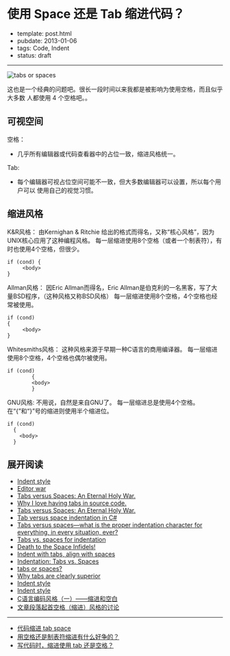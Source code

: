 
# 使用 Space 还是 Tab 缩进代码？

- template: post.html
- pubdate: 2013-01-06
- tags: Code, Indent
- status: draft

----

![tabs or spaces](/static/images/tabs-or-spaces.jpg)

这也是一个经典的问题吧。很长一段时间以来我都是被影响为使用空格，而且似乎大多数
人都使用 4 个空格吧。。

## 可视空间

空格：

* 几乎所有编辑器或代码查看器中的占位一致，缩进风格统一。

<!--more-->

Tab:

* 每个编辑器可视占位空间可能不一致，但大多数编辑器可以设置，所以每个用户可以
  使用自己的视觉习惯。

## 缩进风格

K&R风格：
由Kernighan & Ritchie 给出的格式而得名，又称“核心风格”，因为UNIX核心应用了这种编程风格。
每一层缩进使用8个空格（或者一个制表符），有时也使用4个空格，但很少。

```
if (cond) {
     <body>
}
```


Allman风格：
因Eric Allman而得名，Eric Allman是伯克利的一名黑客，写了大量BSD程序，（这种风格又称BSD风格）
每一层缩进使用8个空格，4个空格也经常被使用。

```
if (cond)
{
     <body>
}
```


Whitesmiths风格：
这种风格来源于早期一种C语言的商用编译器。
每一层缩进使用8个空格，4个空格也偶尔被使用。

```
if (cond)
        {
        <body>
        }
```


GNU风格:
不用说，自然是来自GNU了。
每一层缩进总是使用4个空格。在“{”和“}”号的缩进则使用半个缩进位。

```
if (cond)
  {
    <body>
  }
```



## 展开阅读

* [Indent style](http://en.wikipedia.org/wiki/Indent_style)
* [Editor war](http://en.wikipedia.org/wiki/Editor_war)
* [Tabs versus Spaces: An Eternal Holy War.](http://www.jwz.org/doc/tabs-vs-spaces.html)
* [Why I love having tabs in source code.](http://www.derkarl.org/why_to_tabs.html)
* [Tabs versus Spaces: An Eternal Holy War.](http://www.jwz.org/doc/tabs-vs-spaces.html)
* [Tab versus space indentation in C#](http://stackoverflow.com/questions/268538/tab-versus-space-indentation-in-c-sharp)
* [Tabs versus spaces—what is the proper indentation character for everything, in every situation, ever?](http://programmers.stackexchange.com/questions/57/tabs-versus-spaceswhat-is-the-proper-indentation-character-for-everything-in-e)
* [Tabs vs. spaces for indentation](http://nithinbekal.com/2011/tabs-vs-spaces-for-indentation/)
* [Death to the Space Infidels!](http://www.codinghorror.com/blog/2009/04/death-to-the-space-infidels.html)
* [Indent with tabs, align with spaces](http://vim.wikia.com/wiki/Indent_with_tabs,_align_with_spaces)
* [Indentation: Tabs vs. Spaces](http://christian.roy.name/blog/indentation-tabs-vs-spaces)
* [tabs or spaces?](http://discuss.fogcreek.com/joelonsoftware/default.asp?cmd=show&ixPost=3978)
* [Why tabs are clearly superior](http://lea.verou.me/2012/01/why-tabs-are-clearly-superior/)
* [Indent style](http://en.wikipedia.org/wiki/Indent_style)
* [Indent style](http://www.fact-index.com/i/in/indent_style.html)
* [C语言编码风格（一）——缩进和空白](http://www.cxybase.com/201104/c%E8%AF%AD%E8%A8%80%E7%BC%96%E7%A0%81%E9%A3%8E%E6%A0%BC%E7%BC%A9%E8%BF%9B%E5%92%8C%E7%A9%BA%E7%99%BD/)
* [文章段落起首空格（缩进）风格的讨论](http://blog.sina.com.cn/s/blog_4d1c49700100im2b.html)

----

* [代码缩进 tab space](http://my.opera.com/justnewbee/blog/code-indent-tab-space)
* [用空格还是制表符缩进有什么好争的？](http://www.keakon.net/2010/11/30/%E7%94%A8%E7%A9%BA%E6%A0%BC%E8%BF%98%E6%98%AF%E5%88%B6%E8%A1%A8%E7%AC%A6%E7%BC%A9%E8%BF%9B%E6%9C%89%E4%BB%80%E4%B9%88%E5%A5%BD%E4%BA%89%E7%9A%84%EF%BC%9F)
* [写代码时，缩进使用 tab 还是空格？](http://www.zhihu.com/question/19960028)
